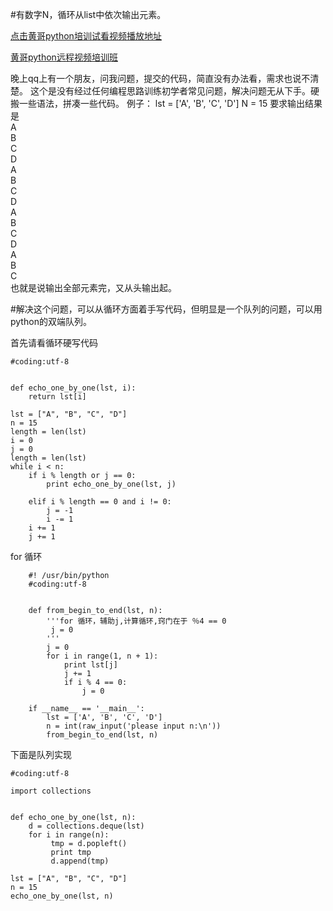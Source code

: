 #有数字N，循环从list中依次输出元素。  

[点击黄哥python培训试看视频播放地址](https://github.com/pythonpeixun/article/blob/master/python_shiping.md)

[黄哥python远程视频培训班](https://github.com/pythonpeixun/article/blob/master/index.md)  

晚上qq上有一个朋友，问我问题，提交的代码，简直没有办法看，需求也说不清楚。
这个是没有经过任何编程思路训练初学者常见问题，解决问题无从下手。硬搬一些语法，拼凑一些代码。
例子：
lst = ['A', 'B', 'C', 'D']
N = 15
要求输出结果是  
    A  
    B  
    C  
    D  
    A  
    B  
    C  
    D  
    A  
    B  
    C  
    D  
    A  
    B  
    C  
也就是说输出全部元素完，又从头输出起。

#解决这个问题，可以从循环方面着手写代码，但明显是一个队列的问题，可以用python的双端队列。

首先请看循环硬写代码

    #coding:utf-8


    def echo_one_by_one(lst, i):
        return lst[i]

    lst = ["A", "B", "C", "D"]
    n = 15
    length = len(lst)
    i = 0
    j = 0
    length = len(lst)
    while i < n:
        if i % length or j == 0:
            print echo_one_by_one(lst, j)

        elif i % length == 0 and i != 0:
            j = -1
            i -= 1
        i += 1
        j += 1


for 循环    

        #! /usr/bin/python
        #coding:utf-8


        def from_begin_to_end(lst, n):
            '''for 循环，辅助j,计算循环,窍门在于 ％4 == 0
             j = 0
            '''
            j = 0
            for i in range(1, n + 1):
                print lst[j]
                j += 1
                if i % 4 == 0:
                    j = 0

        if __name__ == '__main__':
            lst = ['A', 'B', 'C', 'D']
            n = int(raw_input('please input n:\n'))
            from_begin_to_end(lst, n)


下面是队列实现  

    #coding:utf-8

    import collections


    def echo_one_by_one(lst, n):
        d = collections.deque(lst)
        for i in range(n):
             tmp = d.popleft()
             print tmp
             d.append(tmp)

    lst = ["A", "B", "C", "D"]
    n = 15
    echo_one_by_one(lst, n)
